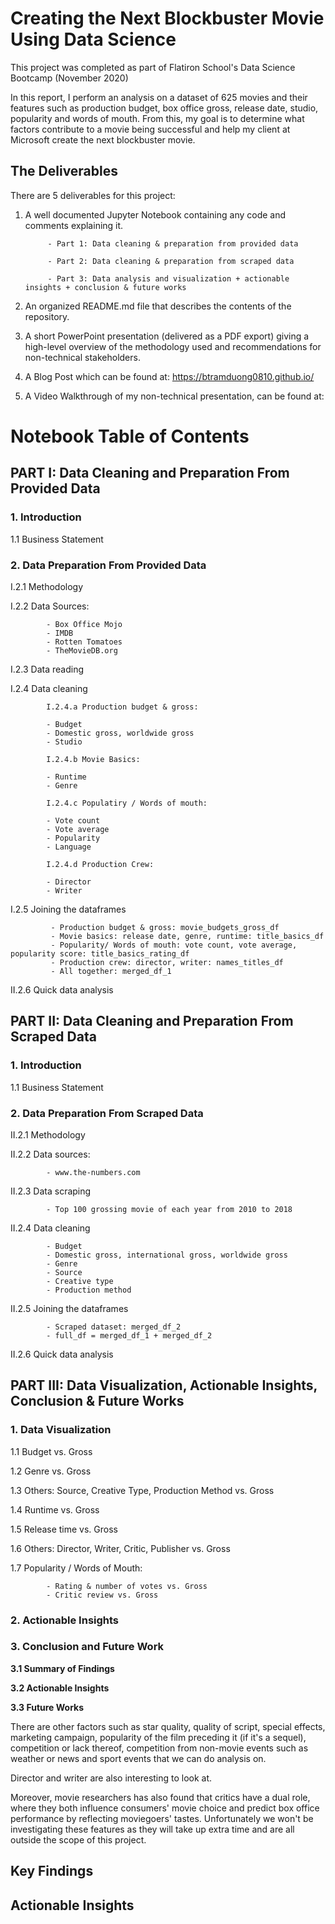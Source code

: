 # Creating the Next Blockbuster Movie Using Data Science
This project was completed as part of Flatiron School's Data Science Bootcamp (November 2020)

In this report, I perform an analysis on a dataset of 625 movies and their features such as production budget, box office gross, release date, studio, popularity and words of mouth. From this, my goal is to determine what factors contribute to a movie being successful and help my client at Microsoft create the next blockbuster movie. 

## The Deliverables
There are 5 deliverables for this project:

1. A well documented Jupyter Notebook containing any code and comments explaining it.

            - Part 1: Data cleaning & preparation from provided data
            
            - Part 2: Data cleaning & preparation from scraped data
            
            - Part 3: Data analysis and visualization + actionable insights + conclusion & future works
            
2. An organized README.md file that describes the contents of the repository.
3. A short PowerPoint presentation (delivered as a PDF export) giving a high-level overview of the methodology used and recommendations for non-technical stakeholders.
4. A Blog Post which can be found at: https://btramduong0810.github.io/
5. A Video Walkthrough of my non-technical presentation, can be found at:

# **Notebook Table of Contents**

## PART I: Data Cleaning and Preparation From Provided Data

### **1.  Introduction**

1.1  Business Statement

### **2.  Data Preparation From Provided Data**

I.2.1 Methodology

I.2.2 Data Sources:
      
            - Box Office Mojo
            - IMDB
            - Rotten Tomatoes
            - TheMovieDB.org

I.2.3  Data reading

I.2.4  Data cleaning

            I.2.4.a Production budget & gross:

            - Budget
            - Domestic gross, worldwide gross
            - Studio
            
            I.2.4.b Movie Basics:
            
            - Runtime
            - Genre
            
            I.2.4.c Populatiry / Words of mouth: 

            - Vote count
            - Vote average
            - Popularity       
            - Language
           
            I.2.4.d Production Crew: 

            - Director
            - Writer

I.2.5  Joining the dataframes

             - Production budget & gross: movie_budgets_gross_df
             - Movie basics: release date, genre, runtime: title_basics_df
             - Popularity/ Words of mouth: vote count, vote average, popularity score: title_basics_rating_df
             - Production crew: director, writer: names_titles_df
             - All together: merged_df_1

II.2.6 Quick data analysis

## PART II: Data Cleaning and Preparation From Scraped Data

### **1.  Introduction**

1.1  Business Statement

### **2.  Data Preparation From Scraped Data**

II.2.1 Methodology

II.2.2 Data sources:
      
            - www.the-numbers.com

II.2.3  Data scraping

            - Top 100 grossing movie of each year from 2010 to 2018

II.2.4  Data cleaning

            - Budget
            - Domestic gross, international gross, worldwide gross
            - Genre
            - Source
            - Creative type
            - Production method 

II.2.5  Joining the dataframes

            - Scraped dataset: merged_df_2
            - full_df = merged_df_1 + merged_df_2

II.2.6 Quick data analysis

## PART III: **Data Visualization, Actionable Insights, Conclusion & Future Works**

### **1. Data Visualization**

1.1  Budget vs. Gross

1.2  Genre vs. Gross

1.3  Others: Source, Creative Type, Production Method vs. Gross

1.4  Runtime vs. Gross

1.5  Release time vs. Gross

1.6 Others: Director, Writer, Critic, Publisher vs. Gross

1.7  Popularity / Words of Mouth: 

            - Rating & number of votes vs. Gross
            - Critic review vs. Gross

### **2. Actionable Insights**

### **3.  Conclusion and Future Work**

**3.1  Summary of Findings**

**3.2  Actionable Insights**

**3.3  Future Works**

There are other factors such as star quality, quality of script, special effects, marketing campaign, popularity of the film preceding it (if it's a sequel), competition or lack thereof, competition from non-movie events such as weather or news and sport events that we can do analysis on. 

Director and writer are also interesting to look at.

Moreover, movie researchers has also found that critics have a dual role, where they both influence consumers' movie choice and predict box office performance by reflecting moviegoers' tastes. Unfortunately we won't be investigating these features as they will take up extra time and are all outside the scope of this project.

## Key Findings

## Actionable Insights
